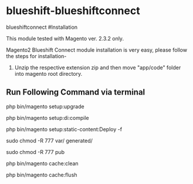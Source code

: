 # blueshift-blueshiftconnect
blueshiftconnect
#Installation

This module tested with Magento ver. 2.3.2 only.

Magento2 Blueshift Connect module installation is very easy, please follow the steps for installation-

1. Unzip the respective extension zip and then move "app/code" folder into magento root directory.

Run Following Command via terminal
-----------------------------------

php bin/magento setup:upgrade

php bin/magento setup:di:compile

php bin/magento setup:static-content:Deploy -f

sudo chmod -R 777 var/ generated/

sudo chmod -R 777 pub

php bin/magento cache:clean

php bin/magento cache:flush
